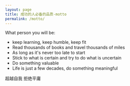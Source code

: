 ```yaml
---
layout: page
title: 成功的人必备的品质-motto
permalink: /motto/
---
```


What person you will be:

- keep learning, keep humble, keep fit
- Read thousands of books and travel thousands of miles
- As long as it's never too late to start
- Stick to what is certain and try to do what is uncertain
- Do something valuable
- Life is just a few decades, do something meaningful

超越自我 拒绝平庸